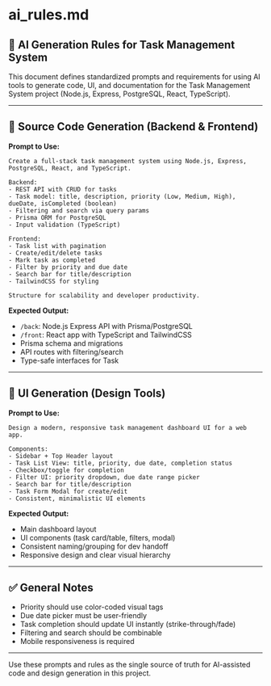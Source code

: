 # ai_rules.md

## 🧠 AI Generation Rules for Task Management System

This document defines standardized prompts and requirements for using AI tools to generate code, UI, and documentation for the Task Management System project (Node.js, Express, PostgreSQL, React, TypeScript).

---

## 🔧 Source Code Generation (Backend & Frontend)

**Prompt to Use:**
```
Create a full-stack task management system using Node.js, Express, PostgreSQL, React, and TypeScript.

Backend:
- REST API with CRUD for tasks
- Task model: title, description, priority (Low, Medium, High), dueDate, isCompleted (boolean)
- Filtering and search via query params
- Prisma ORM for PostgreSQL
- Input validation (TypeScript)

Frontend:
- Task list with pagination
- Create/edit/delete tasks
- Mark task as completed
- Filter by priority and due date
- Search bar for title/description
- TailwindCSS for styling

Structure for scalability and developer productivity.
```

**Expected Output:**
- `/back`: Node.js Express API with Prisma/PostgreSQL
- `/front`: React app with TypeScript and TailwindCSS
- Prisma schema and migrations
- API routes with filtering/search
- Type-safe interfaces for Task

---

## 🎨 UI Generation (Design Tools)

**Prompt to Use:**
```
Design a modern, responsive task management dashboard UI for a web app.

Components:
- Sidebar + Top Header layout
- Task List View: title, priority, due date, completion status
- Checkbox/toggle for completion
- Filter UI: priority dropdown, due date range picker
- Search bar for title/description
- Task Form Modal for create/edit
- Consistent, minimalistic UI elements
```

**Expected Output:**
- Main dashboard layout
- UI components (task card/table, filters, modal)
- Consistent naming/grouping for dev handoff
- Responsive design and clear visual hierarchy

---

## ✅ General Notes
- Priority should use color-coded visual tags
- Due date picker must be user-friendly
- Task completion should update UI instantly (strike-through/fade)
- Filtering and search should be combinable
- Mobile responsiveness is required

---

Use these prompts and rules as the single source of truth for AI-assisted code and design generation in this project.